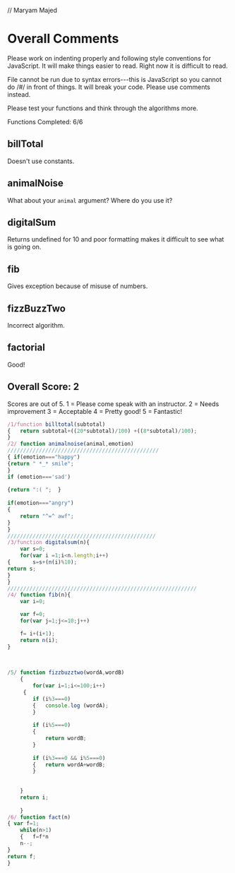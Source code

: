 // Maryam Majed

# Overall Comments
Please work on indenting properly and following style conventions for JavaScript. It will make things easier to read. Right now it is difficult to read.

File cannot be run due to syntax errors---this is JavaScript so you cannot do /#/ in front of things. It will break your code.
Please use comments instead.

Please test your functions and think through the algorithms more.

Functions Completed: 6/6

## billTotal
Doesn't use constants.

## animalNoise
What about your `animal` argument? Where do you use it?

## digitalSum
Returns undefined for 10 and poor formatting makes it difficult to see what is going on.

## fib
Gives exception because of misuse of numbers.

## fizzBuzzTwo
Incorrect algorithm.

## factorial
Good!

## Overall Score: 2

Scores are out of 5.
1 = Please come speak with an instructor.
2 = Needs improvement
3 = Acceptable
4 = Pretty good!
5 = Fantastic!

```js
/1/function billtotal(subtotal)
{ 	return subtotal+((20*subtotal)/100) +((8*subtotal)/100);
}
/2/ function animalnoise(animal,emotion)
////////////////////////////////////////////////
{ if(emotion==="happy")
{return " *_* smile";
}
if (emotion==='sad')
​
{return ":( ";  }
​
if(emotion==="angry")
{
	return "^=^ awf";
}
}
///////////////////////////////////////////////
/3/function digitalsum(n){
	var s=0;
	for(var i =1;i<n.length;i++)
{		s=s+(n(i)%10);
return s;
}
}
////////////////////////////////////////////////////////////
/4/	function fib(n){
	var i=0;

	var f=0;
	for(var j=1;j<=10;j++)

	f= i+(i+1);
	return n(i);
}

​
​
/5/	function fizzbuzztwo(wordA,wordB)
	{
		for(var i=1;i<=100;i++)
	 {
	 	if (i%3===0)
		{	console.log (wordA);
		}
​
		if (i%5===0)
		{
			return wordB;
		}
​
		if (i%3===0 && i%5===0)
		{	return wordA+wordB;
		}
​
​
	}
	return i;
​
	}
/6/ function fact(n)
{ var f=1;
	while(n>1)
	{	f=f*n
	n--;
}
return f;
}
​

```
